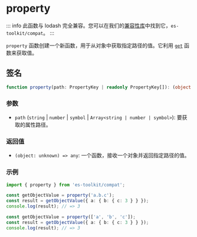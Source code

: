 # property

::: info
此函数与 lodash 完全兼容。您可以在我们的[兼容性库](../../../compatibility.md)中找到它，`es-toolkit/compat`。
:::

`property` 函数创建一个新函数，用于从对象中获取指定路径的值。它利用 [`get`](./get.md) 函数来获取值。

## 签名

```typescript
function property(path: PropertyKey | readonly PropertyKey[]): (object: unknown) => any;
```

### 参数

- `path` (`string` | `number` | `symbol` | `Array<string | number | symbol>`): 要获取的属性路径。

### 返回值

- `(object: unknown) => any`: 一个函数，接收一个对象并返回指定路径的值。

### 示例

```typescript
import { property } from 'es-toolkit/compat';

const getObjectValue = property('a.b.c');
const result = getObjectValue({ a: { b: { c: 3 } } });
console.log(result); // => 3

const getObjectValue = property(['a', 'b', 'c']);
const result = getObjectValue({ a: { b: { c: 3 } } });
console.log(result); // => 3
```
